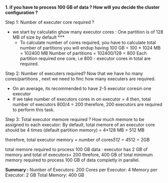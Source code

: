 **1. if you have to process 100 GB of data ? How will you decide the cluster configuration ?**

   Step 1:  Number of executer core required ?
   - we start by calculatin ghow many executor cores :
     One partition is of 128 MB of size by default ***
     - To calculate number of cores required, you have to calculate total number of partitions you will endup having
           100 GB = 100 * 1024 MB = 102400 MB
           Number of partitions = 102400/128 = 800
       Each partition required one core, i.e 800 - executor cores in total are required.

   Step 2: Number of executers required?
   Now that we have ho many cores/partitions , next we need to finc how many executers are required.

   - On an average, its recommended to have 2-5 executor coresin one executor
   - If we take number of executors cores in on executor = 4 then, total number of executors 800/4 = 200
   therefore, 200 executors are required to perform this task.

   Step 3:  Total executor memore required ?
   How much memore to be assigned to each executor:
   By default, total memore of an executor core should be 4 times (default partition memory) = 4*128 MB = 512 MB

   therefore, total executor memory = number of cores*512 = 4*512 = 2GB

   total memore required to process 100 GB data : executor has 2 GB of memory and total of executors= 200
   threfore, 400 GB of total minimum memory required to process 100 GB of data completly in parallel. 

 
**Summary :**
Number of Executors: 200
Cores per Executor: 4
Memory per Executor: 2 GB
Total Memory: 400 GB
